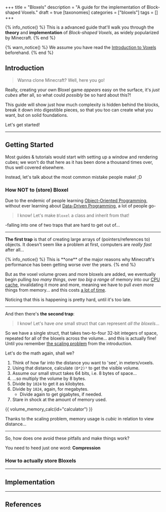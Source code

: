+++
title = "Bloxels"
description = "A guide for the implementation of Block-shaped Voxels."
draft = true
[taxonomies]
categories = ["bloxels"]
tags = []
+++

{% info_notice() %}
This is a advanced guide that'll walk you through the **theory** and **implementation** of *Block-shaped Voxels*, as widely popularized by Minecraft.
{% end %}

<!-- more -->

{% warn_notice() %}
We assume you have read the [Introduction to Voxels](/wiki/introduction) beforehand.
{% end %}

## Introduction

> Wanna clone Minecraft? Well, here you go!

Really, creating your own Bloxel game *appears* easy on the surface,
it's *just cubes* after all, so what could *possibly* be so hard about this?!

This guide will show just how much complexity is hidden behind the blocks,
break it down into digestible pieces, so that you too can create what you want,
but on solid foundations.

Let's get started!

---

## Getting Started

Most guides & tutorials would start with setting up a window and rendering cubes;
we won't do that here as it has been done a thousand times over, thus well covered elsewhere.

Instead, let's talk about the most common mistake people make! ;D

### How NOT to (store) Bloxel

Due to the endemic of people learning [Object-Oriented Programming](https://en.wikipedia.org/wiki/Object-oriented_programming), without ever learning about [Data-Driven Programming](https://en.wikipedia.org/wiki/Data-driven_programming), a lot of people go-

> I know! Let's make `Bloxel` a class and inherit from that!

-falling into one of two traps that are hard to get out of...

---

**The first trap** is that of creating large arrays of (pointers/references to) objects.
It doesn't seem like a problem at first, computers are *really fast* after all...

<div class=float></div>
{% info_notice() %}
This is **one** of the major reasons why Minecraft's performance has been getting worse over the years.
{% end %}

But as the voxel volume grows and more bloxels are added, we eventually begin pulling *too many things*, over *too big a range* of memory into our [CPU cache](https://en.wikipedia.org/wiki/CPU_cache), invalidating it more and more, meaning we have to pull *even more* things from memory... and this costs [a lot of time](https://gist.github.com/jboner/2841832).

Noticing that this is happening is pretty hard, until it's too late.

---

And then there's **the second trap**:

> I know! Let's have *one* small struct that can represent *all the bloxels*...

So we have a single struct, that takes two-to-four 32-bit integers of space, repeated for all of the bloxels across the volume... and this is actually fine! Until you remember [the scaling problem](/wiki/introduction#the-scaling-problem) from the introduction.

Let's do the math again, shall we?

1. Think of how far into the distance you want to 'see', in meters/voxels.
2. Using that distance, calculate `(D*2)³` to get the visible volume.
3. Assume our small struct takes 64 bits, i.e. 8 bytes of space...
4. ...so multiply the volume by 8 bytes.
5. Divide by `1024` to get it as kilobytes.
6. Divide by `1024`, again, for megabytes.
   - Divide again to get gigabytes, if needed.
7. Stare in shock at the amount of memory used.

{{ volume_memory_calc(id="calculator") }}

Thanks to the scaling problem, memory usage is *cubic* in relation to view distance...

---

So, how does one avoid these pitfalls and make things work?

You need to heed just one word: **Compression**

### How to actually store Bloxels





---
## Implementation





---
## References

